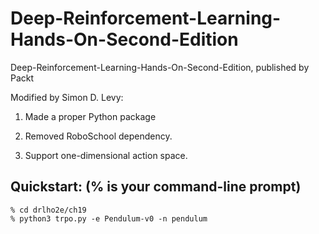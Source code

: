# Deep-Reinforcement-Learning-Hands-On-Second-Edition
Deep-Reinforcement-Learning-Hands-On-Second-Edition, published by Packt

Modified by Simon D. Levy:

1. Made a proper Python package

2. Removed RoboSchool dependency.

3. Support one-dimensional action space.

## Quickstart: (% is your command-line prompt)

```
% cd drlho2e/ch19
% python3 trpo.py -e Pendulum-v0 -n pendulum
```
